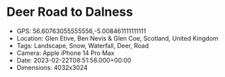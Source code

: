# Deer Road to Dalness

- GPS: 56.60763055555556,-5.008461111111111
- Location: Glen Etive, Ben Nevis & Glen Coe, Scotland, United Kingdom
- Tags: Landscape, Snow, Waterfall, Deer, Road
- Camera: Apple iPhone 14 Pro Max
- Date: 2023-02-22T08:51:56.000+00:00
- Dimensions: 4032x3024
